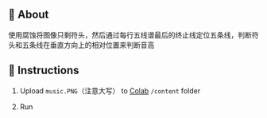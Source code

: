 ## 🧐 About <a name = "about"></a>
使用腐蚀将图像只剩符头，然后通过每行五线谱最后的终止线定位五条线，判断符头和五条线在垂直方向上的相对位置来判断音高

## 🏁 Instructions <a name = "Install"></a>
1. Upload ```music.PNG```（注意大写） to [Colab](https://colab.research.google.com/) ```/content``` folder

2. Run
